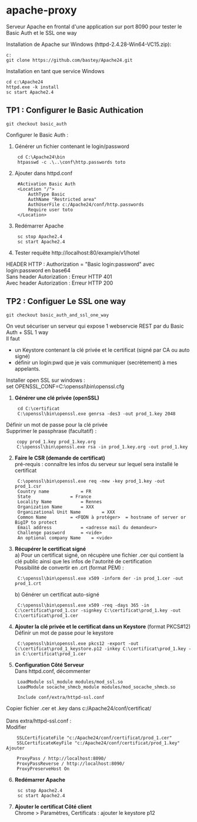 # apache-proxy #
Serveur Apache en frontal d'une application sur port 8090 pour tester le Basic Auth et le SSL one way

Installation de Apache sur Windows (httpd-2.4.28-Win64-VC15.zip):

    c:
    git clone https://github.com/bastey/Apache24.git

Installation en tant que service Windows

    cd c:\Apache24
    httpd.exe -k install
    sc start Apache2.4


## TP1 : Configurer le Basic Authication ##
    git checkout basic_auth

Configurer le Basic Auth :

1. Générer un fichier contenant le login/password
 
	    cd C:\Apache24\bin
       	htpasswd -c .\..\conf\http.passwords toto

2. Ajouter dans httpd.conf

	    #Activation Basic Auth
    	<Location "/"> 
    		AuthType Basic
    		AuthName "Restricted area"
    		AuthUserFile c:/Apache24/conf/http.passwords
    		Require user toto
    	</Location>

3. Redémarrer Apache

        sc stop Apache2.4
    	sc start Apache2.4

4. Tester requête http://localhost:80/example/v1/hotel

HEADER HTTP : Authorization = "Basic login:password" avec login:password en base64  
Sans header Autorization : Erreur HTTP 401  
Avec header Autorization : Erreur HTTP 200

## TP2 : Configuer Le SSL one way ##

    git checkout basic_auth_and_ssl_one_way

On veut sécuriser un serveur qui expose 1 webservcie REST par du Basic Auth + SSL 1 way  
Il faut  
- un Keystore contenant la clé privée et le certificat (signé par CA ou auto signé)  
- définir un login:pwd que je vais communiquer (secrètement) à mes appelants.  

Installer open SSL sur windows :  
set OPENSSL_CONF=C:\openssl\bin\openssl.cfg  

1. **Générer une clé privée (openSSL)**

    	cd C:\certificat  
    	C:\openssl\bin\openssl.exe genrsa -des3 -out prod_1.key 2048  
Définir un mot de passe pour la clé privée  
Supprimer le passphrase (facultatif) :

    	copy prod_1.key prod_1.key.org  
    	C:\openssl\bin\openssl.exe rsa -in prod_1.key.org -out prod_1.key  

2. **Faire le CSR (demande de certificat)**  
pré-requis : connaître les infos du serveur sur lequel sera installé le certificat

    	C:\openssl\bin\openssl.exe req -new -key prod_1.key -out prod_1.csr  
    	Country name 			= FR  
    	State 				= France  
    	Locality Name 			= Rennes  
    	Organization Name 		= XXX  
    	Organizational Unit Name		= XXX  
    	Common Name			= <FQDN à protéger>  = hostname of server or BigIP to protect  
    	Email address			= <adresse mail du demandeur>  
    	Challenge password		= <vide>  
    	An optional company Name 	= <vide>  

3. **Récupérer le certificat signé**  
	a) Pour un certificat signé, on récupère une fichier .cer qui contient la clé public ainsi que les infos de l'autorité de certification  
	Possibilité de convertir en .crt (format PEM) :

    	C:\openssl\bin\openssl.exe x509 -inform der -in prod_1.cer -out prod_1.crt  


	b) Générer un certificat auto-signé

    	C:\openssl\bin\openssl.exe x509 -req -days 365 -in C:\certificat\prod_1.csr -signkey C:\certificat\prod_1.key -out C:\certificat\prod_1.cer

4. **Ajouter la clé privée et le certificat dans un Keystore** (format PKCS#12)  
Définir un mot de passe pour le keystore

    	C:\openssl\bin\openssl.exe pkcs12 -export -out C:\certificat\prod_1_keystore.p12 -inkey C:\certificat\prod_1.key -in C:\certificat\prod_1.cer  

5. **Configuration Côté Serveur**  
Dans httpd.conf, décommenter

    	LoadModule ssl_module modules/mod_ssl.so  
    	LoadModule socache_shmcb_module modules/mod_socache_shmcb.so  

    	Include conf/extra/httpd-ssl.conf
Copier fichier .cer et .key dans c:/Apache24/conf/certificat/   <br/><br/>
Dans extra/httpd-ssl.conf :  
	Modifier

    	SSLCertificateFile "c:/Apache24/conf/certificat/prod_1.cer"  
    	SSLCertificateKeyFile "c:/Apache24/conf/certificat/prod_1.key"  
    Ajouter

    	ProxyPass / http://localhost:8090/  
    	ProxyPassReverse / http://localhost:8090/  
    	ProxyPreserveHost On  

6. **Redémarrer Apache**

        sc stop Apache2.4
    	sc start Apache2.4

7. **Ajouter le certificat Côté client**  
Chrome > Paramètres, Certificats : ajouter le keystore p12
